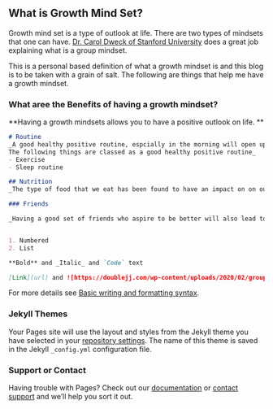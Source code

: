 ## What is Growth Mind Set?

Growth mind set is a type of outlook at life. There are two types of mindsets that one can have. [Dr. Carol Dweck of Stanford University](https://www.wgu.edu/blog/what-is-growth-mindset-8-steps-develop-one1904.html#close) does a great job explaining what is a group mindset.

This is a personal based definition of what a growth mindset is and this blog is to be taken with a grain of salt. The following are things that help me have a growth mindset.

### What aree the Benefits of having a growth mindset?

**Having a growth mindsets allows you to have a positive outlook on life. **

```markdown
# Routine
_A good healthy positive routine, espcially in the morning will open up the day to more healthy positive routines. 
The following things are classed as a good healthy positive routine_
- Exercise
- Sleep routine

## Nutrition
_The type of food that we eat has been found to have an impact on on our mental faculties. Mulnutrion can lead to depression, that is why it is important to have a balanced diet_

### Friends

_Having a good set of friends who aspire to be better will also lead to having a growth mindset. It is not a myth that the company we keep has an impact on our behavoural pyschology._


1. Numbered
2. List

**Bold** and _Italic_ and `Code` text

[Link](url) and ![https://doublejj.com/wp-content/uploads/2020/02/group-people.jpeg](src)
```

For more details see [Basic writing and formatting syntax](https://docs.github.com/en/github/writing-on-github/getting-started-with-writing-and-formatting-on-github/basic-writing-and-formatting-syntax).

### Jekyll Themes

Your Pages site will use the layout and styles from the Jekyll theme you have selected in your [repository settings](https://github.com/S-Read3r/reading-notes/settings/pages). The name of this theme is saved in the Jekyll `_config.yml` configuration file.

### Support or Contact

Having trouble with Pages? Check out our [documentation](https://docs.github.com/categories/github-pages-basics/) or [contact support](https://support.github.com/contact) and we’ll help you sort it out.
